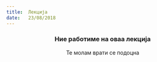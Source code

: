 ```yaml
---
title:  Лекција
date:   23/08/2018
---
```


### <center>Ние работиме на оваа лекција</center>
<center>Те молам врати се подоцна</center>